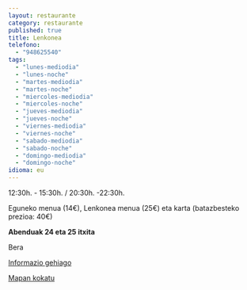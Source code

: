 ```yaml
---
layout: restaurante
category: restaurante
published: true
title: Lenkonea
telefono:
  - "948625540"
tags:
  - "lunes-mediodia"
  - "lunes-noche"
  - "martes-mediodia"
  - "martes-noche"
  - "miercoles-mediodia"
  - "miercoles-noche"
  - "jueves-mediodia"
  - "jueves-noche"
  - "viernes-mediodia"
  - "viernes-noche"
  - "sabado-mediodia"
  - "sabado-noche"
  - "domingo-mediodia"
  - "domingo-noche"
idioma: eu
---
```


12:30h. - 15:30h. / 20:30h. -22:30h.

Eguneko menua (14€), Lenkonea menua (25€) eta karta (batazbesteko prezioa: 40€)

**Abenduak 24 eta 25 itxita**

Bera

[Informazio gehiago](http://www.consorciobertiz.org/consorcio/dondecomer/restaurantes/bera-es-0-175/restaurante-lenkonea-hotel-churrut.html)

[Mapan kokatu](https://maps.google.es/maps?q=lenkonea&amp;hl=es&amp;ll=43.320182,-1.685028&amp;spn=0.32521,0.617294&amp;sll=43.113641,-1.682539&amp;sspn=0.020395,0.038581&amp;t=h&amp;hq=lenkonea&amp;z=11&amp;iwloc=A "Lenkonea jatetxea")
